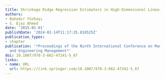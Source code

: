 ```yaml
---
title: Shrinkage Ridge Regression Estimators in High-Dimensional Linear Models
authors:
- Bahadır Yüzbaşı
- S. Ejaz Ahmed
date: '2015-01-01'
publishDate: '2024-02-14T11:17:25.818525Z'
publication_types:
- chapter
publication: '*Proceedings of the Ninth International Conference on Management Science
  and Engineering Management*'
doi: 10.1007/978-3-662-47241-5_67
links:
- name: URL
  url: https://link.springer.com/10.1007/978-3-662-47241-5_67
---
```

